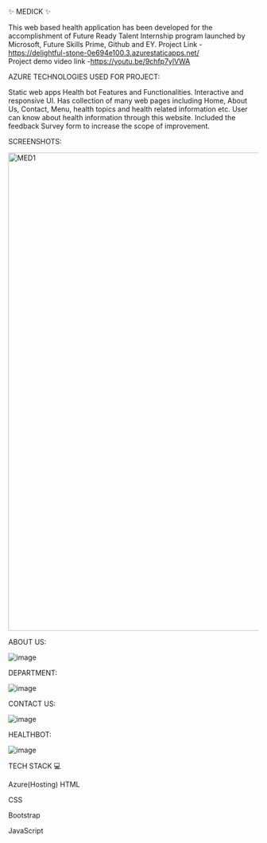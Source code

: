 ✨ MEDICK ✨

This web based health application has been developed for the accomplishment of Future Ready Talent Internship program launched by Microsoft, Future Skills Prime, Github and EY.
Project Link -https://delightful-stone-0e694e100.3.azurestaticapps.net/  
Project demo video link -https://youtu.be/9chfp7ylVWA

AZURE TECHNOLOGIES USED FOR PROJECT:

Static web apps
Health bot
Features and Functionalities.
Interactive and responsive UI.
Has collection of many web pages including Home, About Us, Contact, Menu, health topics and health related information etc.
User can know about health information through this website.
Included the feedback Survey form to increase the scope of improvement.

SCREENSHOTS:

<img width="960" alt="MED1" src="https://github.com/Sirisha260/projectfrt/assets/113756019/216d713e-4c6c-473b-bbe1-d1eb588879cf">

ABOUT US:

![image](https://github.com/Sirisha260/projectfrt/assets/113756019/93ec0fb5-5a4c-49f3-b7d8-275217ad0671)

DEPARTMENT:

![image](https://github.com/Sirisha260/projectfrt/assets/113756019/ac64f7a2-4224-43e5-9cc1-64b59b545d12)

CONTACT US:

![image](https://github.com/Sirisha260/projectfrt/assets/113756019/e36b8c15-7902-4d50-adc7-a9a9d17ec541)

HEALTHBOT:

![image](https://github.com/Sirisha260/projectfrt/assets/113756019/ac7f6132-47eb-454c-bbc4-014fd78a8879)

TECH STACK 💻

Azure(Hosting)
HTML

CSS

Bootstrap

JavaScript





